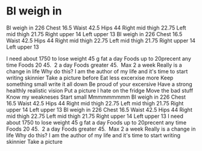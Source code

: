 # Bl weigh in

Bl weigh in 226
Chest 16.5
Waist 42.5
Hips 44
Right mid thigh 22.75
Left mid thigh 21.75
Right upper 14
Left upper 13
Bl weigh in 226
Chest 16.5
Waist 42.5
Hips 44
Right mid thigh 22.75
Left mid thigh 21.75
Right upper 14
Left upper 13

I need about 1750 to lose weight 45 g fat a day
Foods up to 20precent any time
Foods 20 45.  2 a day
Foods greater 45.  Max 2 a week
Really is a change in life
Why do this?
I am the author of my life and it's time to start writing skinnier
Take a picture before
Eat less excerxise more
Keep something small write it all down
Be proud of your excersive
Have a strong healthly realistic vision
Put a picture I hate on the fridge
Move the bad stuff
Know my weakneses
Start small
Mmmmmmmmm
Bl weigh in 226
Chest 16.5
Waist 42.5
Hips 44
Right mid thigh 22.75
Left mid thigh 21.75
Right upper 14
Left upper 13
Bl weigh in 226
Chest 16.5
Waist 42.5
Hips 44
Right mid thigh 22.75
Left mid thigh 21.75
Right upper 14
Left upper 13
I need about 1750 to lose weight 45 g fat a day
Foods up to 20precent any time
Foods 20 45.  2 a day
Foods greater 45.  Max 2 a week
Really is a change in life
Why do this?
I am the author of my life and it's time to start writing skinnier
Take a picture
